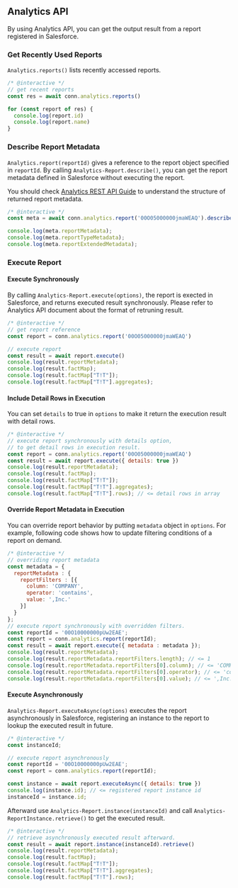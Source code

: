 ---
---

## Analytics API

By using Analytics API, you can get the output result from a report registered in Salesforce.

### Get Recently Used Reports

`Analytics.reports()` lists recently accessed reports.

```javascript
/* @interactive */
// get recent reports
const res = await conn.analytics.reports()

for (const report of res) {
  console.log(report.id)
  console.log(report.name)
}
```

### Describe Report Metadata

`Analytics.report(reportId)` gives a reference to the report object specified in `reportId`.
By calling `Analytics-Report.describe()`, you can get the report metadata defined in Salesforce without executing the report.

You should check [Analytics REST API Guide](http://www.salesforce.com/us/developer/docs/api_analytics/index.htm) to understand the structure of returned report metadata.

```javascript
/* @interactive */
const meta = await conn.analytics.report('00O05000000jmaWEAQ').describe()

console.log(meta.reportMetadata);
console.log(meta.reportTypeMetadata);
console.log(meta.reportExtendedMetadata);
```

### Execute Report

#### Execute Synchronously 

By calling `Analytics-Report.execute(options)`, the report is exected in Salesforce, and returns executed result synchronously.
Please refer to Analytics API document about the format of retruning result.

```javascript
/* @interactive */
// get report reference
const report = conn.analytics.report('00O05000000jmaWEAQ')

// execute report
const result = await report.execute()
console.log(result.reportMetadata);
console.log(result.factMap);
console.log(result.factMap["T!T"]);
console.log(result.factMap["T!T"].aggregates);
```

#### Include Detail Rows in Execution

You can set  `details` to true in `options` to make it return the execution result with detail rows.

```javascript
/* @interactive */
// execute report synchronously with details option,
// to get detail rows in execution result.
const report = conn.analytics.report('00O05000000jmaWEAQ')
const result = await report.execute({ details: true })
console.log(result.reportMetadata);
console.log(result.factMap);
console.log(result.factMap["T!T"]);
console.log(result.factMap["T!T"].aggregates);
console.log(result.factMap["T!T"].rows); // <= detail rows in array
```

#### Override Report Metadata in Execution

You can override report behavior by putting `metadata` object in `options`.
For example, following code shows how to update filtering conditions of a report on demand.

```javascript
/* @interactive */
// overriding report metadata
const metadata = { 
  reportMetadata : {
    reportFilters : [{
      column: 'COMPANY',
      operator: 'contains',
      value: ',Inc.'
    }]
  }
};
// execute report synchronously with overridden filters.
const reportId = '00O10000000pUw2EAE';
const report = conn.analytics.report(reportId);
const result = await report.execute({ metadata : metadata });
console.log(result.reportMetadata);
console.log(result.reportMetadata.reportFilters.length); // <= 1
console.log(result.reportMetadata.reportFilters[0].column); // <= 'COMPANY' 
console.log(result.reportMetadata.reportFilters[0].operator); // <= 'contains' 
console.log(result.reportMetadata.reportFilters[0].value); // <= ',Inc.' 
```

#### Execute Asynchronously

`Analytics-Report.executeAsync(options)` executes the report asynchronously in Salesforce,
registering an instance to the report to lookup the executed result in future.

```javascript
/* @interactive */
const instanceId;

// execute report asynchronously
const reportId = '00O10000000pUw2EAE';
const report = conn.analytics.report(reportId);

const instance = await report.executeAsync({ details: true })
console.log(instance.id); // <= registered report instance id
instanceId = instance.id;
```

Afterward use `Analytics-Report.instance(instanceId)`
and call `Analytics-ReportInstance.retrieve()` to get the executed result.

```javascript
/* @interactive */
// retrieve asynchronously executed result afterward.
const result = await report.instance(instanceId).retrieve()
console.log(result.reportMetadata);
console.log(result.factMap);
console.log(result.factMap["T!T"]);
console.log(result.factMap["T!T"].aggregates);
console.log(result.factMap["T!T"].rows);
```

